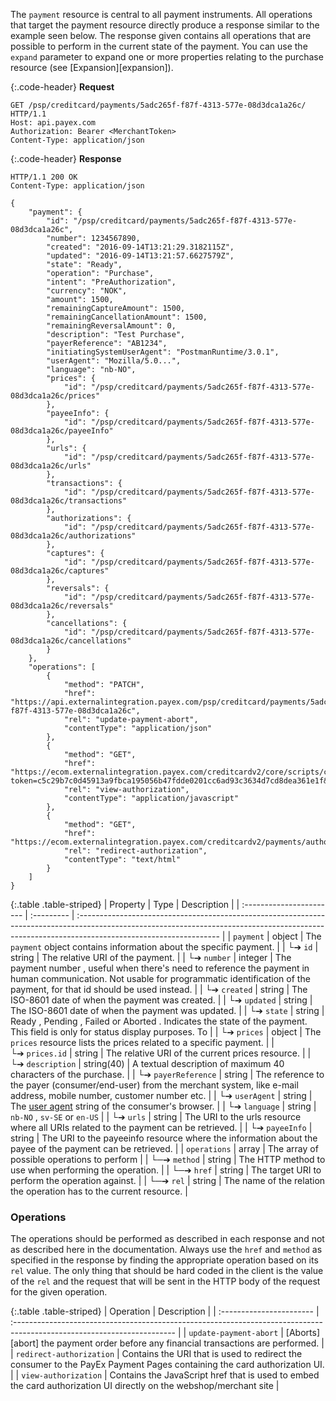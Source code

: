 The `payment` resource is central to all payment instruments. All operations that target the payment resource directly produce a response similar to the example seen below. The response given contains all operations that are possible to perform in the current state of the payment. You can use the `expand` parameter to expand one or more properties relating to the purchase resource (see [Expansion][expansion]).

{:.code-header}
**Request**

```http
GET /psp/creditcard/payments/5adc265f-f87f-4313-577e-08d3dca1a26c/ HTTP/1.1
Host: api.payex.com
Authorization: Bearer <MerchantToken>
Content-Type: application/json
```

{:.code-header}
**Response**

```http
HTTP/1.1 200 OK
Content-Type: application/json

{
    "payment": {
        "id": "/psp/creditcard/payments/5adc265f-f87f-4313-577e-08d3dca1a26c",
        "number": 1234567890,
        "created": "2016-09-14T13:21:29.3182115Z",
        "updated": "2016-09-14T13:21:57.6627579Z",
        "state": "Ready",
        "operation": "Purchase",
        "intent": "PreAuthorization",
        "currency": "NOK",
        "amount": 1500,
        "remainingCaptureAmount": 1500,
        "remainingCancellationAmount": 1500,
        "remainingReversalAmount": 0,
        "description": "Test Purchase",
        "payerReference": "AB1234",
        "initiatingSystemUserAgent": "PostmanRuntime/3.0.1",
        "userAgent": "Mozilla/5.0...",
        "language": "nb-NO",
        "prices": {
            "id": "/psp/creditcard/payments/5adc265f-f87f-4313-577e-08d3dca1a26c/prices"
        },
        "payeeInfo": {
            "id": "/psp/creditcard/payments/5adc265f-f87f-4313-577e-08d3dca1a26c/payeeInfo"
        },
        "urls": {
            "id": "/psp/creditcard/payments/5adc265f-f87f-4313-577e-08d3dca1a26c/urls"
        },
        "transactions": {
            "id": "/psp/creditcard/payments/5adc265f-f87f-4313-577e-08d3dca1a26c/transactions"
        },
        "authorizations": {
            "id": "/psp/creditcard/payments/5adc265f-f87f-4313-577e-08d3dca1a26c/authorizations"
        },
        "captures": {
            "id": "/psp/creditcard/payments/5adc265f-f87f-4313-577e-08d3dca1a26c/captures"
        },
        "reversals": {
            "id": "/psp/creditcard/payments/5adc265f-f87f-4313-577e-08d3dca1a26c/reversals"
        },
        "cancellations": {
            "id": "/psp/creditcard/payments/5adc265f-f87f-4313-577e-08d3dca1a26c/cancellations"
        }
    },
    "operations": [
        {
            "method": "PATCH",
            "href": "https://api.externalintegration.payex.com/psp/creditcard/payments/5adc265f-f87f-4313-577e-08d3dca1a26c",
            "rel": "update-payment-abort",
            "contentType": "application/json"
        },
        {
            "method": "GET",
            "href": "https://ecom.externalintegration.payex.com/creditcardv2/core/scripts/client/px.creditcard.client.js?token=c5c29b7c0d45913a9fbca195056b47fdde0201cc6ad93c3634d7cd8dea361e1f&operation=authorize",
            "rel": "view-authorization",
            "contentType": "application/javascript"
        },
        {
            "method": "GET",
            "href": "https://ecom.externalintegration.payex.com/creditcardv2/payments/authorize/c5c29b7c0d45913a9fbca195056b47fdde0201cc6ad93c3634d7cd8dea361e1f",
            "rel": "redirect-authorization",
            "contentType": "text/html"
        }
    ]
}
```

{:.table .table-striped}
| Property                 | Type       | Description                                                                                                                                                                                      |
| :----------------------- | :--------- | :----------------------------------------------------------------------------------------------------------------------------------------------------------------------------------------------- |
| `payment`                | object     | The `payment` object contains information about the specific payment.                                                                                                                            |
| └➔&nbsp;`id`             | string     | The relative URI of the payment.                                                                                                                                                                 |
| └➔&nbsp;`number`         | integer    | The payment  number , useful when there's need to reference the payment in human communication. Not usable for programmatic identification of the payment, for that  id  should be used instead. |
| └➔&nbsp;`created`        | string     | The ISO-8601 date of when the payment was created.                                                                                                                                               |
| └➔&nbsp;`updated`        | string     | The ISO-8601 date of when the payment was updated.                                                                                                                                               |
| └➔&nbsp;`state`          | string     | Ready ,  Pending ,  Failed  or  Aborted . Indicates the state of the payment. This field is only for status display purposes. To                                                                 |
| └➔&nbsp;`prices`         | object     | The `prices` resource lists the prices related to a specific payment.                                                                                                                            |
| └➔&nbsp;`prices.id`      | string     | The relative URI of the current prices resource.                                                                                                                                                 |
| └➔&nbsp;`description`    | string(40) | A textual description of maximum 40 characters of the purchase.                                                                                                                                  |
| └➔&nbsp;`payerReference` | string     | The reference to the payer (consumer/end-user) from the merchant system, like e-mail address, mobile number, customer number etc.                                                                |
| └➔&nbsp;`userAgent`      | string     | The [user agent](https://en.wikipedia.org/wiki/User_agent) string of the consumer's browser.                                                                                                     |
| └➔&nbsp;`language`       | string     | `nb-NO` , `sv-SE`  or  `en-US`                                                                                                                                                                   |
| └➔&nbsp;`urls`           | string     | The URI to the  urls  resource where all URIs related to the payment can be retrieved.                                                                                                           |
| └➔&nbsp;`payeeInfo`      | string     | The URI to the  payeeinfo  resource where the information about the payee of the payment can be retrieved.                                                                                       |
| `operations`             | array      | The array of possible operations to perform                                                                                                                                                      |
| └─➔&nbsp;`method`        | string     | The HTTP method to use when performing the operation.                                                                                                                                            |
| └─➔&nbsp;`href`          | string     | The target URI to perform the operation against.                                                                                                                                                 |
| └─➔&nbsp;`rel`           | string     | The name of the relation the operation has to the current resource.                                                                                                                              |

### Operations

The operations should be performed as described in each response and not as
described here in the documentation.
Always use the `href` and `method` as specified in the response by finding
the appropriate operation based on its `rel` value.
The only thing that should be hard coded in the client is the value of
the `rel` and the request that will be sent in the HTTP body of the request
for the given operation.

{:.table .table-striped}
| Operation                | Description                                                                                                             |
| :----------------------- | :---------------------------------------------------------------------------------------------------------------------- |
| `update-payment-abort`   | [Aborts][abort] the payment order before any financial transactions are performed.                                      |
| `redirect-authorization` | Contains the URI that is used to redirect the consumer to the PayEx Payment Pages containing the card authorization UI. |
| `view-authorization`     | Contains the JavaScript href that is used to embed  the card authorization UI directly on the webshop/merchant site     |
